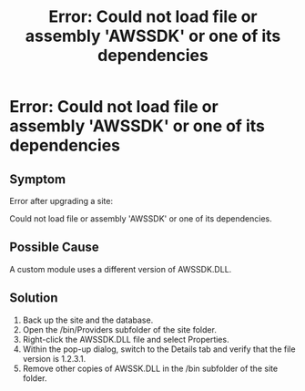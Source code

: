 ﻿---
uid: ts-error-could-not-load-awssdk
locale: en
title: "Error: Could not load file or assembly 'AWSSDK' or one of its dependencies"
dnneditions: DNN Platform,Evoq Content,Evoq Engage
dnnversion: 09.02.00
related-topics: ts-how-to-increase-max-upload-file-size,ts-error-login-ip-filtering-is-currently-disabled,ts-error-another-user-has-taken-action-on-the-page,ts-error-unknown-server-tag-DNNComboBox,ts-error-sql-timeout,ts-error-argumentnullexception-after-move-upgrade,ts-install-missing-resources,ts-mixed-content-ssl,ts-broken-profile-image,ts-page-remains-in-draft,ts-unable-to-remove-page-redirect-urls,ts-site-theme-not-loading,ts-incomplete-content-localization,ts-missing-persona-bar
---

# Error: Could not load file or assembly 'AWSSDK' or one of its dependencies

## Symptom

Error after upgrading a site:

Could not load file or assembly 'AWSSDK' or one of its dependencies.

## Possible Cause

A custom module uses a different version of AWSSDK.DLL.

## Solution

1.  Back up the site and the database.
2.  Open the /bin/Providers subfolder of the site folder.
3.  Right-click the AWSSDK.DLL file and select Properties.
4.  Within the pop-up dialog, switch to the Details tab and verify that the file version is 1.2.3.1.
5.  Remove other copies of AWSSK.DLL in the /bin subfolder of the site folder.
